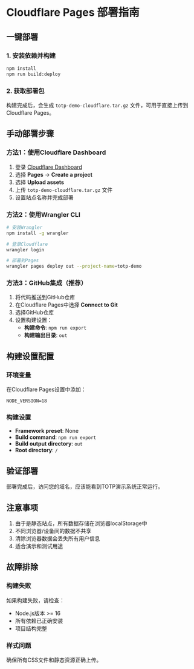 # Cloudflare Pages 部署指南

## 一键部署

### 1. 安装依赖并构建
```bash
npm install
npm run build:deploy
```

### 2. 获取部署包
构建完成后，会生成 `totp-demo-cloudflare.tar.gz` 文件，可用于直接上传到 Cloudflare Pages。

## 手动部署步骤

### 方法1：使用Cloudflare Dashboard
1. 登录 [Cloudflare Dashboard](https://dash.cloudflare.com)
2. 选择 **Pages** → **Create a project**
3. 选择 **Upload assets**
4. 上传 `totp-demo-cloudflare.tar.gz` 文件
5. 设置站点名称并完成部署

### 方法2：使用Wrangler CLI
```bash
# 安装Wrangler
npm install -g wrangler

# 登录Cloudflare
wrangler login

# 部署到Pages
wrangler pages deploy out --project-name=totp-demo
```

### 方法3：GitHub集成（推荐）
1. 将代码推送到GitHub仓库
2. 在Cloudflare Pages中选择 **Connect to Git**
3. 选择GitHub仓库
4. 设置构建设置：
   - **构建命令**: `npm run export`
   - **构建输出目录**: `out`

## 构建设置配置

### 环境变量
在Cloudflare Pages设置中添加：
```
NODE_VERSION=18
```

### 构建设置
- **Framework preset**: None
- **Build command**: `npm run export`
- **Build output directory**: `out`
- **Root directory**: `/`

## 验证部署

部署完成后，访问您的域名，应该能看到TOTP演示系统正常运行。

## 注意事项

1. 由于是静态站点，所有数据存储在浏览器localStorage中
2. 不同浏览器/设备间的数据不共享
3. 清除浏览器数据会丢失所有用户信息
4. 适合演示和测试用途

## 故障排除

### 构建失败
如果构建失败，请检查：
- Node.js版本 >= 16
- 所有依赖已正确安装
- 项目结构完整

### 样式问题
确保所有CSS文件和静态资源正确上传。